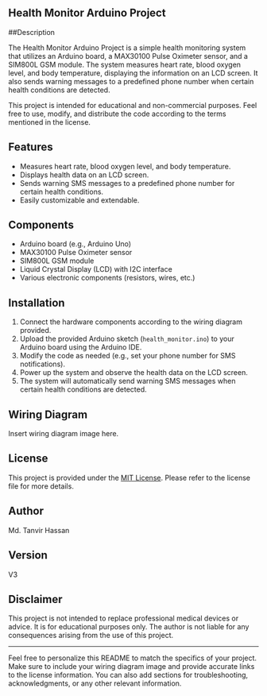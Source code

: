 ## Health Monitor Arduino Project


##Description

The Health Monitor Arduino Project is a simple health monitoring system that utilizes an Arduino board, a MAX30100 Pulse Oximeter sensor, and a SIM800L GSM module. The system measures heart rate, blood oxygen level, and body temperature, displaying the information on an LCD screen. It also sends warning messages to a predefined phone number when certain health conditions are detected.

This project is intended for educational and non-commercial purposes. Feel free to use, modify, and distribute the code according to the terms mentioned in the license.

## Features

- Measures heart rate, blood oxygen level, and body temperature.
- Displays health data on an LCD screen.
- Sends warning SMS messages to a predefined phone number for certain health conditions.
- Easily customizable and extendable.

## Components

- Arduino board (e.g., Arduino Uno)
- MAX30100 Pulse Oximeter sensor
- SIM800L GSM module
- Liquid Crystal Display (LCD) with I2C interface
- Various electronic components (resistors, wires, etc.)

## Installation

1. Connect the hardware components according to the wiring diagram provided.
2. Upload the provided Arduino sketch (`health_monitor.ino`) to your Arduino board using the Arduino IDE.
3. Modify the code as needed (e.g., set your phone number for SMS notifications).
4. Power up the system and observe the health data on the LCD screen.
5. The system will automatically send warning SMS messages when certain health conditions are detected.

## Wiring Diagram

Insert wiring diagram image here.

## License

This project is provided under the [MIT License](insert_license_link_here). Please refer to the license file for more details.

## Author

Md. Tanvir Hassan

## Version

V3

## Disclaimer

This project is not intended to replace professional medical devices or advice. It is for educational purposes only. The author is not liable for any consequences arising from the use of this project.

---

Feel free to personalize this README to match the specifics of your project. Make sure to include your wiring diagram image and provide accurate links to the license information. You can also add sections for troubleshooting, acknowledgments, or any other relevant information.
